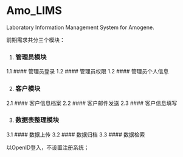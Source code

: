 # Amo_LIMS
Laboratory Information Management System for Amogene.

前期需求共分三个模块：
1. ### 管理员模块
1.1 #### 管理员登录
1.2 #### 管理员权限
1.2 #### 管理员个人信息

2. ### 客户模块
2.1 #### 客户信息档案
2.2 #### 客户邮件发送
2.3 #### 客户信息填写

3. ### 数据表整理模块
3.1 #### 数据上传
3.2 #### 数据归档
3.3 #### 数据检索


以OpenID登入，不设置注册系统；
